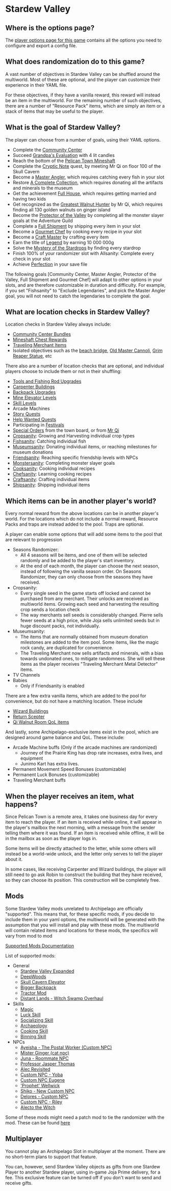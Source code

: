 # Stardew Valley

## Where is the options page?

The [player options page for this game](../player-options) contains all the options you need to configure and export a
config file.

## What does randomization do to this game?

A vast number of objectives in Stardew Valley can be shuffled around the multiworld. Most of these are optional, and the
player can customize their experience in their YAML file.

For these objectives, if they have a vanilla reward, this reward will instead be an item in the multiworld. For the remaining
number of such objectives, there are a number of "Resource Pack" items, which are simply an item or a stack of items that 
may be useful to the player.

## What is the goal of Stardew Valley?

The player can choose from a number of goals, using their YAML options.
- Complete the [Community Center](https://stardewvalleywiki.com/Bundles)
- Succeed [Grandpa's Evaluation](https://stardewvalleywiki.com/Grandpa) with 4 lit candles
- Reach the bottom of the [Pelican Town Mineshaft](https://stardewvalleywiki.com/The_Mines)
- Complete the [Cryptic Note](https://stardewvalleywiki.com/Secret_Notes#Secret_Note_.2310) quest, by meeting Mr Qi on 
floor 100 of the Skull Cavern
- Become a [Master Angler](https://stardewvalleywiki.com/Fish), which requires catching every fish in your slot
- Restore [A Complete Collection](https://stardewvalleywiki.com/Museum), which requires donating all the artifacts and 
minerals to the museum
- Get the achievement [Full House](https://stardewvalleywiki.com/Children), which requires getting married and having two kids
- Get recognized as the [Greatest Walnut Hunter](https://stardewvalleywiki.com/Golden_Walnut) by Mr Qi, which requires 
finding all 130 golden walnuts on ginger island
- Become the [Protector of the Valley](https://stardewvalleywiki.com/Adventurer%27s_Guild#Monster_Eradication_Goals) by 
completing all the monster slayer goals at the Adventure Guild
- Complete a [Full Shipment](https://stardewvalleywiki.com/Shipping#Collection) by shipping every item in your slot
- Become a [Gourmet Chef](https://stardewvalleywiki.com/Cooking) by cooking every recipe in your slot
- Become a [Craft Master](https://stardewvalleywiki.com/Crafting) by crafting every item
- Earn the title of [Legend](https://stardewvalleywiki.com/Gold) by earning 10 000 000g 
- Solve the [Mystery of the Stardrops](https://stardewvalleywiki.com/Stardrop) by finding every stardrop 
- Finish 100% of your randomizer slot with Allsanity: Complete every check in your slot
- Achieve [Perfection](https://stardewvalleywiki.com/Perfection) in your save file

The following goals [Community Center, Master Angler, Protector of the Valley, Full Shipment and Gourmet Chef] will adapt 
to other options in your slots, and are therefore customizable in duration and difficulty. For example, if you set "Fishsanity" 
to "Exclude Legendaries", and pick the Master Angler goal, you will not need to catch the legendaries to complete the goal.

## What are location checks in Stardew Valley?

Location checks in Stardew Valley always include:
- [Community Center Bundles](https://stardewvalleywiki.com/Bundles)
- [Mineshaft Chest Rewards](https://stardewvalleywiki.com/The_Mines#Remixed_Rewards)
- [Traveling Merchant Items](https://stardewvalleywiki.com/Traveling_Cart)
- Isolated objectives such as the [beach bridge](https://stardewvalleywiki.com/The_Beach#Tide_Pools), 
[Old Master Cannoli](https://stardewvalleywiki.com/Secret_Woods#Old_Master_Cannoli), 
[Grim Reaper Statue](https://stardewvalleywiki.com/Golden_Scythe), etc

There also are a number of location checks that are optional, and individual players choose to include them or not in their shuffling:
- [Tools and Fishing Rod Upgrades](https://stardewvalleywiki.com/Tools)
- [Carpenter Buildings](https://stardewvalleywiki.com/Carpenter%27s_Shop#Farm_Buildings)
- [Backpack Upgrades](https://stardewvalleywiki.com/Tools#Other_Tools)
- [Mine Elevator Levels](https://stardewvalleywiki.com/The_Mines#Staircases)
- [Skill Levels](https://stardewvalleywiki.com/Skills)
- Arcade Machines
- [Story Quests](https://stardewvalleywiki.com/Quests#List_of_Story_Quests)
- [Help Wanted Quests](https://stardewvalleywiki.com/Quests#Help_Wanted_Quests)
- Participating in [Festivals](https://stardewvalleywiki.com/Festivals)
- [Special Orders](https://stardewvalleywiki.com/Quests#List_of_Special_Orders) from the town board, or from 
[Mr Qi](https://stardewvalleywiki.com/Quests#List_of_Mr._Qi.27s_Special_Orders)
- [Cropsanity](https://stardewvalleywiki.com/Crops): Growing and Harvesting individual crop types
- [Fishsanity](https://stardewvalleywiki.com/Fish): Catching individual fish
- [Museumsanity](https://stardewvalleywiki.com/Museum): Donating individual items, or reaching milestones for museum donations
- [Friendsanity](https://stardewvalleywiki.com/Friendship): Reaching specific friendship levels with NPCs
- [Monstersanity](https://stardewvalleywiki.com/Adventurer%27s_Guild#Monster_Eradication_Goals): Completing monster slayer goals
- [Cooksanity](https://stardewvalleywiki.com/Cooking): Cooking individual recipes
- [Chefsanity](https://stardewvalleywiki.com/Cooking#Recipes): Learning cooking recipes
- [Craftsanity](https://stardewvalleywiki.com/Crafting): Crafting individual items
- [Shipsanity](https://stardewvalleywiki.com/Shipping): Shipping individual items

## Which items can be in another player's world?

Every normal reward from the above locations can be in another player's world.
For the locations which do not include a normal reward, Resource Packs and traps are instead added to the pool. Traps are optional.

A player can enable some options that will add some items to the pool that are relevant to progression
- Seasons Randomizer:
    - All 4 seasons will be items, and one of them will be selected randomly and be added to the player's start inventory. 
    - At the end of each month, the player can choose the next season, instead of following the vanilla season order. On Seasons Randomizer, they can only choose from the seasons they have received.
- Cropsanity:
    - Every single seed in the game starts off locked and cannot be purchased from any merchant. Their unlocks are received as multiworld items. Growing each seed and harvesting the resulting crop sends a location check
    - The way merchants sell seeds is considerably changed. Pierre sells fewer seeds at a high price, while Joja sells unlimited seeds but in huge discount packs, not individually.
- Museumsanity:
    - The items that are normally obtained from museum donation milestones are added to the item pool. Some items, like the magic rock candy, are duplicated for convenience.
    - The Traveling Merchant now sells artifacts and minerals, with a bias towards undonated ones, to mitigate randomness. She will sell these items as the player receives "Traveling Merchant Metal Detector" items.
- TV Channels
- Babies
    - Only if Friendsanity is enabled

There are a few extra vanilla items, which are added to the pool for convenience, but do not have a matching location. These include
- [Wizard Buildings](https://stardewvalleywiki.com/Wizard%27s_Tower#Buildings)
- [Return Scepter](https://stardewvalleywiki.com/Return_Scepter)
- [Qi Walnut Room QoL items](https://stardewvalleywiki.com/Qi%27s_Walnut_Room#Stock)

And lastly, some Archipelago-exclusive items exist in the pool, which are designed around game balance and QoL. These include:
- Arcade Machine buffs (Only if the arcade machines are randomized)
  - Journey of the Prairie King has drop rate increases, extra lives, and equipment
  - Junimo Kart has extra lives.
- Permanent Movement Speed Bonuses (customizable)
- Permanent Luck Bonuses (customizable)
- Traveling Merchant buffs

## When the player receives an item, what happens?

Since Pelican Town is a remote area, it takes one business day for every item to reach the player. If an item is received 
while online, it will appear in the player's mailbox the next morning, with a message from the sender telling them where 
it was found. If an item is received while offline, it will be in the mailbox as soon as the player logs in.

Some items will be directly attached to the letter, while some others will instead be a world-wide unlock, and the letter 
only serves to tell the player about it.

In some cases, like receiving Carpenter and Wizard buildings, the player will still need to go ask Robin to construct the 
building that they have received, so they can choose its position. This construction will be completely free.

## Mods

Some Stardew Valley mods unrelated to Archipelago are officially "supported".
This means that, for these specific mods, if you decide to include them in your yaml options, the multiworld will be generated 
with the assumption that you will install and play with these mods. The multiworld will contain related items and locations 
for these mods, the specifics will vary from mod to mod

[Supported Mods Documentation](https://github.com/agilbert1412/StardewArchipelago/blob/5.x.x/Documentation/Supported%20Mods.md)

List of supported mods:

- General
    - [Stardew Valley Expanded](https://www.nexusmods.com/stardewvalley/mods/3753)
    - [DeepWoods](https://www.nexusmods.com/stardewvalley/mods/2571)
    - [Skull Cavern Elevator](https://www.nexusmods.com/stardewvalley/mods/963)
    - [Bigger Backpack](https://www.nexusmods.com/stardewvalley/mods/1845)
    - [Tractor Mod](https://www.nexusmods.com/stardewvalley/mods/1401)
    - [Distant Lands - Witch Swamp Overhaul](https://www.nexusmods.com/stardewvalley/mods/18109)
- Skills
    - [Magic](https://www.nexusmods.com/stardewvalley/mods/2007)
    - [Luck Skill](https://www.nexusmods.com/stardewvalley/mods/521)
    - [Socializing Skill](https://www.nexusmods.com/stardewvalley/mods/14142)
    - [Archaeology](https://www.nexusmods.com/stardewvalley/mods/15793)
    - [Cooking Skill](https://www.nexusmods.com/stardewvalley/mods/522)
    - [Binning Skill](https://www.nexusmods.com/stardewvalley/mods/14073)
- NPCs
    - [Ayeisha - The Postal Worker (Custom NPC)](https://www.nexusmods.com/stardewvalley/mods/6427)
    - [Mister Ginger (cat npc)](https://www.nexusmods.com/stardewvalley/mods/5295)
    - [Juna - Roommate NPC](https://www.nexusmods.com/stardewvalley/mods/8606)
    - [Professor Jasper Thomas](https://www.nexusmods.com/stardewvalley/mods/5599)
    - [Alec Revisited](https://www.nexusmods.com/stardewvalley/mods/10697)
    - [Custom NPC - Yoba](https://www.nexusmods.com/stardewvalley/mods/14871)
    - [Custom NPC Eugene](https://www.nexusmods.com/stardewvalley/mods/9222)
    - ['Prophet' Wellwick](https://www.nexusmods.com/stardewvalley/mods/6462)
    - [Shiko - New Custom NPC](https://www.nexusmods.com/stardewvalley/mods/3732)
    - [Delores - Custom NPC](https://www.nexusmods.com/stardewvalley/mods/5510)
    - [Custom NPC - Riley](https://www.nexusmods.com/stardewvalley/mods/5811)
    - [Alecto the Witch](https://www.nexusmods.com/stardewvalley/mods/10671)
  
Some of these mods might need a patch mod to tie the randomizer with the mod. These can be found 
[here](https://github.com/Witchybun/SDV-Randomizer-Content-Patcher/releases)

## Multiplayer

You cannot play an Archipelago Slot in multiplayer at the moment. There are no short-term plans to support that feature.

You can, however, send Stardew Valley objects as gifts from one Stardew Player to another Stardew player, using in-game 
Joja Prime delivery, for a fee. This exclusive feature can be turned off if you don't want to send and receive gifts.
